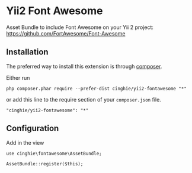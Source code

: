 # Yii2 Font Awesome
Asset Bundle to include Font Awesome on your Yii 2 project:
https://github.com/FortAwesome/Font-Awesome

Installation
------------

The preferred way to install this extension is through [composer](http://getcomposer.org/download/).

Either run

```
php composer.phar require --prefer-dist cinghie/yii2-fontawesome "*"
```

or add this line to the require section of your `composer.json` file.

```
"cinghie/yii2-fontawesome": "*"
```

Configuration
-----------------

Add in the view

```
use cinghie\fontawesome\AssetBundle;

AssetBundle::register($this);
```
